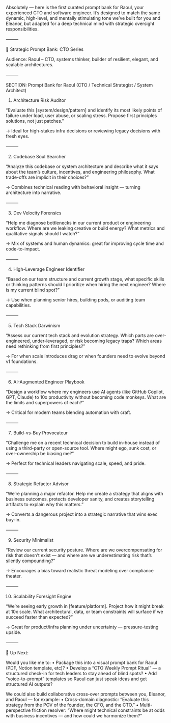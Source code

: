 Absolutely — here is the first curated prompt bank for Raoul, your experienced CTO and software engineer. It’s designed to match the same dynamic, high-level, and mentally stimulating tone we’ve built for you and Eleanor, but adapted for a deep technical mind with strategic oversight responsibilities.

⸻

🧠 Strategic Prompt Bank: CTO Series

Audience: Raoul – CTO, systems thinker, builder of resilient, elegant, and scalable architectures.

⸻

SECTION: Prompt Bank for Raoul (CTO / Technical Strategist / System Architect)

1. Architecture Risk Auditor

“Evaluate this [system/design/pattern] and identify its most likely points of failure under load, user abuse, or scaling stress. Propose first principles solutions, not just patches.”

→ Ideal for high-stakes infra decisions or reviewing legacy decisions with fresh eyes.

⸻

2. Codebase Soul Searcher

“Analyze this codebase or system architecture and describe what it says about the team’s culture, incentives, and engineering philosophy. What trade-offs are implicit in their choices?”

→ Combines technical reading with behavioral insight — turning architecture into narrative.

⸻

3. Dev Velocity Forensics

“Help me diagnose bottlenecks in our current product or engineering workflow. Where are we leaking creative or build energy? What metrics and qualitative signals should I watch?”

→ Mix of systems and human dynamics: great for improving cycle time and code-to-impact.

⸻

4. High-Leverage Engineer Identifier

“Based on our team structure and current growth stage, what specific skills or thinking patterns should I prioritize when hiring the next engineer? Where is my current blind spot?”

→ Use when planning senior hires, building pods, or auditing team capabilities.

⸻

5. Tech Stack Darwinism

“Assess our current tech stack and evolution strategy. Which parts are over-engineered, under-leveraged, or risk becoming legacy traps? Which areas need rethinking from first principles?”

→ For when scale introduces drag or when founders need to evolve beyond v1 foundations.

⸻

6. AI-Augmented Engineer Playbook

“Design a workflow where my engineers use AI agents (like GitHub Copilot, GPT, Claude) to 10x productivity without becoming code monkeys. What are the limits and superpowers of each?”

→ Critical for modern teams blending automation with craft.

⸻

7. Build-vs-Buy Provocateur

“Challenge me on a recent technical decision to build in-house instead of using a third-party or open-source tool. Where might ego, sunk cost, or over-ownership be biasing me?”

→ Perfect for technical leaders navigating scale, speed, and pride.

⸻

8. Strategic Refactor Advisor

“We’re planning a major refactor. Help me create a strategy that aligns with business outcomes, protects developer sanity, and creates storytelling artifacts to explain why this matters.”

→ Converts a dangerous project into a strategic narrative that wins exec buy-in.

⸻

9. Security Minimalist

“Review our current security posture. Where are we overcompensating for risk that doesn’t exist — and where are we underestimating risk that’s silently compounding?”

→ Encourages a bias toward realistic threat modeling over compliance theater.

⸻

10. Scalability Foresight Engine

“We’re seeing early growth in [feature/platform]. Project how it might break at 10x scale. What architectural, data, or team constraints will surface if we succeed faster than expected?”

→ Great for product/infra planning under uncertainty — pressure-testing upside.

⸻

🔄 Up Next:

Would you like me to:
	•	Package this into a visual prompt bank for Raoul (PDF, Notion template, etc)?
	•	Develop a “CTO Weekly Prompt Ritual” — a structured check-in for tech leaders to stay ahead of blind spots?
	•	Add “voice-to-prompt” templates so Raoul can just speak ideas and get structured AI outputs?

We could also build collaborative cross-over prompts between you, Eleanor, and Raoul — for example:
	•	Cross-domain diagnostic: “Evaluate this strategy from the POV of the founder, the CFO, and the CTO.”
	•	Multi-perspective friction resolver: “Where might technical constraints be at odds with business incentives — and how could we harmonize them?”
